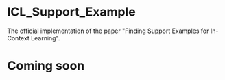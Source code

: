 # ICL_Support_Example
The official implementation of the paper "Finding Support Examples for In-Context Learning".
# Coming soon
